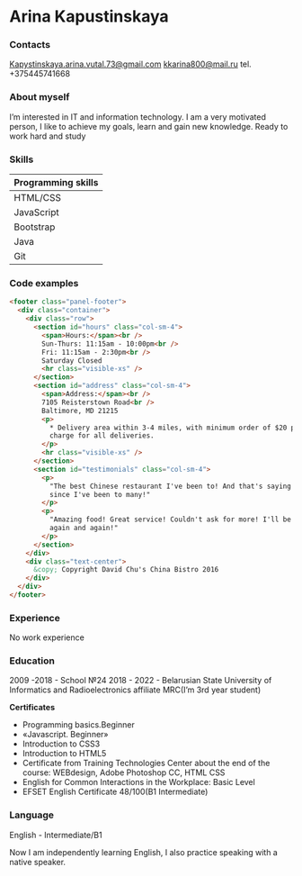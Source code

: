 # Arina Kapustinskaya

### Contacts

Kapystinskaya.arina.vutal.73@gmail.com
kkarina800@mail.ru
tel. +375445741668

### About myself

I’m interested in IT and information technology. I am a very motivated person, I like to achieve my goals, learn and gain new knowledge. Ready to work hard and study

### Skills

| Programming skills |
| ------------------ |
| HTML/CSS           |
| JavaScript         |
| Bootstrap          |
| Java               |
| Git                |

### Code examples

```html
<footer class="panel-footer">
  <div class="container">
    <div class="row">
      <section id="hours" class="col-sm-4">
        <span>Hours:</span><br />
        Sun-Thurs: 11:15am - 10:00pm<br />
        Fri: 11:15am - 2:30pm<br />
        Saturday Closed
        <hr class="visible-xs" />
      </section>
      <section id="address" class="col-sm-4">
        <span>Address:</span><br />
        7105 Reisterstown Road<br />
        Baltimore, MD 21215
        <p>
          * Delivery area within 3-4 miles, with minimum order of $20 plus $3
          charge for all deliveries.
        </p>
        <hr class="visible-xs" />
      </section>
      <section id="testimonials" class="col-sm-4">
        <p>
          "The best Chinese restaurant I've been to! And that's saying a lot,
          since I've been to many!"
        </p>
        <p>
          "Amazing food! Great service! Couldn't ask for more! I'll be back
          again and again!"
        </p>
      </section>
    </div>
    <div class="text-center">
      &copy; Copyright David Chu's China Bistro 2016
    </div>
  </div>
</footer>
```

### Experience

No work experience

### Education

2009 -2018 - School №24
2018 - 2022 - Belarusian State University of Informatics and Radioelectronics affiliate MRC(I’m 3rd year student)

**Certificates**

- Programming basics.Beginner
- «Javascript. Beginner»
- Introduction to CSS3
- Introduction to HTML5
- Certificate from Training Technologies
  Center about the end of the course: WEBdesign, Adobe Photoshop CC, HTML CSS
- English for Common Interactions in the
  Workplace: Basic Level
- EFSET English Certificate 48/100(B1 Intermediate)

### Language

English - Intermediate/B1

Now I am independently learning English, I also practice speaking with a native speaker.
